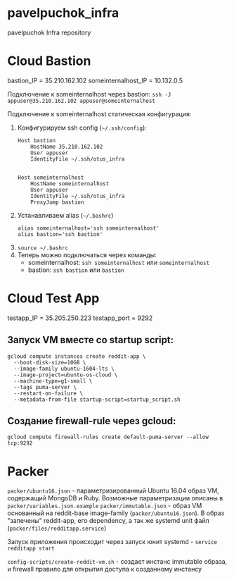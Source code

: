 # pavelpuchok_infra
pavelpuchok Infra repository

# Cloud Bastion
bastion_IP = 35.210.162.102
someinternalhost_IP = 10.132.0.5

Подключение к someinternalhost через bastion:
`ssh -J appuser@35.210.162.102 appuser@someinternalhost
`

Подключение к someinternalhost статическая конфигурация:
1. Конфигурируем ssh config (`~/.ssh/config`):
    ```
    Host bastion
        HostName 35.210.162.102
        User appuser
        IdentityFile ~/.ssh/otus_infra


    Host someinternalhost
        HostName someinternalhost
        User appuser
        IdentityFile ~/.ssh/otus_infra
        ProxyJump bastion
    ```
1. Устанавливаем alias (`~/.bashrc`)
    ```
    alias someinternalhost='ssh someinternalhost'
    alias bastion='ssh bastion'
    ```
1. `source ~/.bashrc`
1. Теперь можно подключаться через команды:
    * someinternalhost: `ssh someinternalhost` или `someinternalhost`
    * bastion: `ssh bastion` или `bastion`


# Cloud Test App
testapp_IP = 35.205.250.223
testapp_port = 9292

## Запуск VM вместе со startup script:
```
gcloud compute instances create reddit-app \
  --boot-disk-size=10GB \
  --image-family ubuntu-1604-lts \
  --image-project=ubuntu-os-cloud \
  --machine-type=g1-small \
  --tags puma-server \
  --restart-on-failure \
  --metadata-from-file startup-script=startup_script.sh
  ```
## Создание firewall-rule через gcloud:
```gcloud compute firewall-rules create default-puma-server --allow tcp:9292```


# Packer

`packer/ubuntu16.json` - параметризированный Ubuntu 16.04 образ VM, содержащий MongoDB и Ruby. Возможные параметризации описаны в `packer/variables.json.example`
`packer/immutable.json` - образ VM основанный на reddit-base image-family (`packer/ubuntu16.json`). В образ "запечены" reddit-app, его dependency, а так же systemd unit файл (`packer/files/redditapp.service`)

Запуск приложения происходит через запуск юнит systemd - `service redditapp start`

`config-scripts/create-reddit-vm.sh` - создает инстанс immutable образа, и firewall правило для открытия доступа к созданному инстансу
